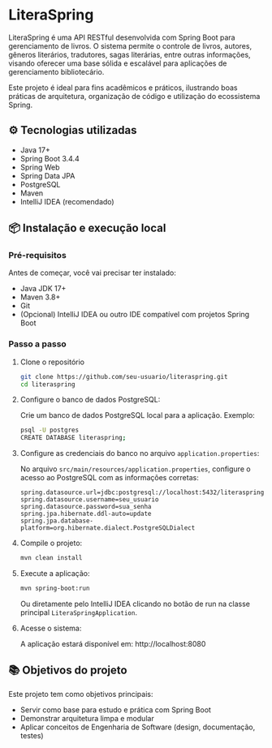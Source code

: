 # LiteraSpring

LiteraSpring é uma API RESTful desenvolvida com Spring Boot para gerenciamento de livros. O sistema permite o controle de livros, autores, gêneros literários, tradutores, sagas literárias, entre outras informações, visando oferecer uma base sólida e escalável para aplicações de gerenciamento bibliotecário.

Este projeto é ideal para fins acadêmicos e práticos, ilustrando boas práticas de arquitetura, organização de código e utilização do ecossistema Spring.

## ⚙️ Tecnologias utilizadas
- Java 17+
- Spring Boot 3.4.4
- Spring Web
- Spring Data JPA
- PostgreSQL
- Maven
- IntelliJ IDEA (recomendado)

## 📦 Instalação e execução local

### Pré-requisitos
Antes de começar, você vai precisar ter instalado:
- Java JDK 17+
- Maven 3.8+ 
- Git
- (Opcional) IntelliJ IDEA ou outro IDE compatível com projetos Spring Boot

### Passo a passo
1. Clone o repositório
    ```bash
    git clone https://github.com/seu-usuario/literaspring.git
    cd literaspring
    ```
2. Configure o banco de dados PostgreSQL:

    Crie um banco de dados PostgreSQL local para a aplicação. Exemplo:
   ```bash
   psql -U postgres
   CREATE DATABASE literaspring;
    ```
3. Configure as credenciais do banco no arquivo `application.properties`:
   
    No arquivo `src/main/resources/application.properties`, configure o acesso ao PostgreSQL com as informações corretas:
    ```properties
    spring.datasource.url=jdbc:postgresql://localhost:5432/literaspring
    spring.datasource.username=seu_usuario
    spring.datasource.password=sua_senha
    spring.jpa.hibernate.ddl-auto=update
    spring.jpa.database-platform=org.hibernate.dialect.PostgreSQLDialect
    ```
4. Compile o projeto:
    ```bash
   mvn clean install
    ```
5. Execute a aplicação:
    ```bash
   mvn spring-boot:run
    ```
   Ou diretamente pelo IntelliJ IDEA clicando no botão de run na classe principal `LiteraSpringApplication`.


6. Acesse o sistema:

    A aplicação estará disponível em: http://localhost:8080

## 📚 Objetivos do projeto
Este projeto tem como objetivos principais:
- Servir como base para estudo e prática com Spring Boot 
- Demonstrar arquitetura limpa e modular 
- Aplicar conceitos de Engenharia de Software (design, documentação, testes)
